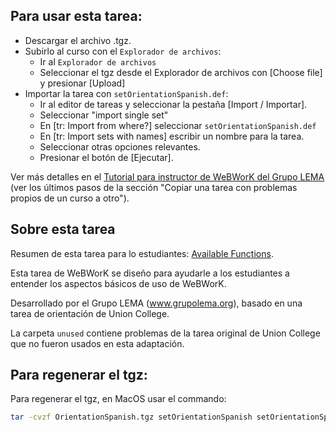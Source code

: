 ## Para usar esta tarea:

*  Descargar el archivo .tgz.
*  Subirlo al curso con el `Explorador de archivos`:
   -  Ir al `Explorador de archivos`
   -  Seleccionar el tgz desde el Explorador de archivos con [Choose file] y presionar [Upload] 
*  Importar la tarea con `setOrientationSpanish.def`:
   -  Ir al editor de tareas y seleccionar la pestaña [Import / Importar].
   -  Seleccionar "import single set"
   -  En [tr: Import from where?] seleccionar `setOrientationSpanish.def`
   -  En [tr: Import sets with names] escribir un nombre para la tarea.
   -  Seleccionar otras opciones relevantes.
   -  Presionar el botón de [Ejecutar].

Ver más detalles en el [Tutorial para instructor de WeBWorK del Grupo LEMA](https://docs.google.com/document/d/e/2PACX-1vRuSzbWGHnGnIDhBr956HmYldIL0jXGkYZb5LrwolOthnEB4VF6ubRFzGVERBEx4WgQKTU90afq8AnX/pub#h.eg89zk705kp5) (ver los últimos pasos de la sección "Copiar una tarea con problemas propios de un curso a otro").

## Sobre esta tarea

Resumen de esta tarea para lo estudiantes: [Available Functions](https://webwork.maa.org/wiki/Available_Functions).

Esta tarea de WeBWorK se diseño para ayudarle a los estudiantes a entender los aspectos básicos de uso de WeBWorK.

Desarrollado por el Grupo LEMA (www.grupolema.org), basado en una tarea de orientación de Union College.


La carpeta `unused` contiene problemas de la tarea original de Union College que no fueron usados en esta adaptación.

## Para regenerar el tgz:

Para regenerar el tgz, en MacOS usar el commando:

```bash
tar -cvzf OrientationSpanish.tgz setOrientationSpanish setOrientationSpanish.def
```
